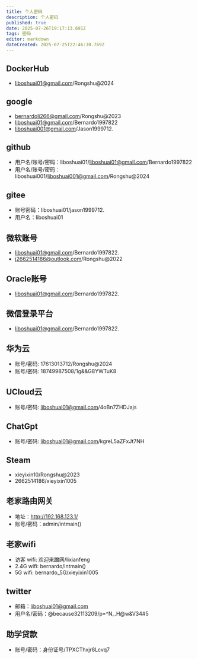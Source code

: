 ```yaml
---
title: 个人密码
description: 个人密码
published: true
date: 2025-07-26T19:17:13.691Z
tags: 密码
editor: markdown
dateCreated: 2025-07-25T22:46:30.769Z
---
```


DockerHub
---
- liboshuai01@gmail.com/Rongshu@2024

google
---
- bernardoli266@gmail.com/Rongshu@2023
- liboshuai01@gmail.com/Bernardo1997822
- liboshuai001@gmail.com/Jason1999712.

github
---
- 用户名/账号/密码：liboshuai01/liboshuai01@gmail.com/Bernardo1997822
- 用户名/账号/密码：liboshuai001/liboshuai001@gmail.com/Rongshu@2024

gitee
---
- 账号密码：liboshuai01/jason1999712.
- 用户名：liboshuai01

微软账号
---
- liboshuai01@gmail.com/Bernardo1997822.
- j2662514186@outlook.com/Rongshu@2022

Oracle账号
---
- liboshuai01@gmail.com/Bernardo1997822.

微信登录平台
---
- liboshuai01@gmail.com/Bernardo1997822.

华为云
---
- 账号/密码: 17613013712/Rongshu@2024
- 账号/密码: 18749987508/1g&&G8YWTuK8

UCloud云
---
- 账号/密码: liboshuai01@gmail.com/4oBn7ZHDJajs

ChatGpt
---
- 账号/密码: liboshuai01@gmail.com/kgreL5aZFxJt7NH

Steam
---
- xieyixin10/Rongshu@2023
- 2662514186/xieyixin1005

老家路由网关
---
- 地址：http://192.168.123.1/
- 账号/密码：admin/intmain()

老家wifi
---
- 访客 wifi: 欢迎来蹭网/lixianfeng
- 2.4G wifi: bernardo/intmain()
- 5G wifi: bernardo_5G/xieyixin1005

twitter
---
- 邮箱：liboshuai01@gmail.com
- 用户名/密码：@because32113209/p=^N_.H@w&V34#5

助学贷款
---
- 账号/密码：身份证号/TPXCThxjr8Lcvq7
